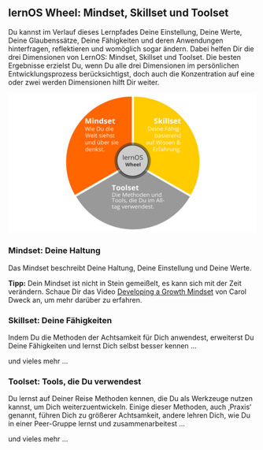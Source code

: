## lernOS Wheel: Mindset, Skillset und Toolset

Du kannst im Verlauf dieses Lernpfades Deine Einstellung, Deine Werte,
Deine Glaubenssätze, Deine Fähigkeiten und deren Anwendungen
hinterfragen, reflektieren und womöglich sogar ändern. Dabei helfen Dir
die drei Dimensionen von LernOS: Mindset, Skillset und Toolset. Die
besten Ergebnisse erzielst Du, wenn Du alle drei Dimensionen im
persönlichen Entwicklungsprozess berücksichtigst, doch auch die
Konzentration auf eine oder zwei werden Dimensionen hilft Dir weiter.

![lernOS Wheel von @simondueckert, CC BY 4.0](./images/image1.png)

### Mindset: Deine Haltung

Das Mindset beschreibt Deine Haltung, Deine Einstellung und Deine Werte.

**Tipp:** Dein Mindset ist nicht in Stein gemeißelt, es kann sich mit
der Zeit verändern. Schaue Dir das Video [Developing a Growth
Mindset](https://www.youtube.com/watch?v=hiiEeMN7vbQ) von Carol Dweck
an, um mehr darüber zu erfahren.

### Skillset: Deine Fähigkeiten

Indem Du die Methoden der Achtsamkeit für Dich anwendest, erweiterst Du
Deine Fähigkeiten und lernst Dich selbst besser kennen …

und vieles mehr ...

### Toolset: Tools, die Du verwendest 

Du lernst auf Deiner Reise Methoden kennen, die Du als Werkzeuge nutzen
kannst, um Dich weiterzuentwickeln. Einige dieser Methoden, auch
‚Praxis‘ genannt, führen Dich zu größerer Achtsamkeit, andere lehren
Dich, wie Du in einer Peer-Gruppe lernst und zusammenarbeitest …

und vieles mehr ...